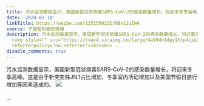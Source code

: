 ```yaml
---
title: 污水监测数据显示，美国新型冠状病毒SARS-CoV-2的感染数量增长，将迎来冬季高峰。这是由于新突变株JN.1占比增加、冬季室内活动增加以及美国节假日旅行增加等因素...
date: '2024-01-10'
linkTitle: https://weibo.com/1251560221/NBh1JoIH4
source: 子陵在听歌的微博
description: 污水监测数据显示，美国新型冠状病毒SARS-CoV-2的感染数量增长，将迎来冬季高峰。这是由于新突变株JN.1占比增加、冬季室内活动增加以及美国节假日旅行增加等因素造成的。
  <img style="" src="https://tvax4.sinaimg.cn/large/4a994b1dgy1hlp4ziq24yj23ow4df1kx.jpg"
  referrerpolicy="no-referrer"><br><br> ...
disable_comments: true
---
```

污水监测数据显示，美国新型冠状病毒SARS-CoV-2的感染数量增长，将迎来冬季高峰。这是由于新突变株JN.1占比增加、冬季室内活动增加以及美国节假日旅行增加等因素造成的。 <img style="" src="https://tvax4.sinaimg.cn/large/4a994b1dgy1hlp4ziq24yj23ow4df1kx.jpg" referrerpolicy="no-referrer"><br><br> ...